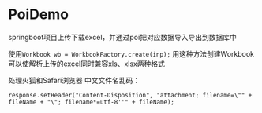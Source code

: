 # PoiDemo
springboot项目上传下载excel，并通过poi把对应数据导入导出到数据库中

使用`Workbook wb = WorkbookFactory.create(inp);`
用这种方法创建Workbook可以使解析上传的excel同时兼容xls、xlsx两种格式

处理火狐和Safari浏览器 中文文件名乱码：
```
response.setHeader("Content-Disposition", "attachment; filename=\"" + fileName + "\"; filename*=utf-8''" + fileName);
```
